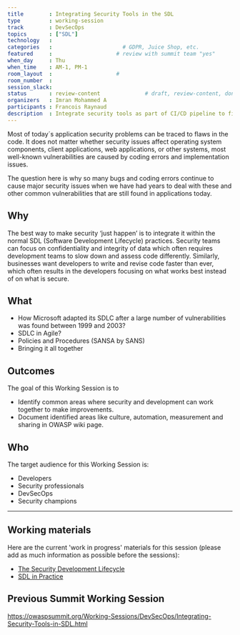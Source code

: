```yaml
---
title        : Integrating Security Tools in the SDL
type         : working-session
track        : DevSecOps
topics       : ["SDL"]
technology   :
categories   :                      # GDPR, Juice Shop, etc.
featured     :                    # review with summit team "yes"
when_day     : Thu
when_time    : AM-1, PM-1
room_layout  :                    #
room_number  :
session_slack:
status       : review-content              # draft, review-content, done
organizers   : Imran Mohammed A
participants : Francois Raynaud
description  : Integrate security tools as part of CI/CD pipeline to find/fix issues early in SDL
---
```


Most of today´s application security problems can be traced to flaws in the code. It does not matter whether security issues affect operating system components, client applications, web applications, or other systems, most well-known vulnerabilities are caused by coding errors and implementation issues.

The question here is why so many bugs and coding errors continue to cause major security issues when we have had years to deal with these and other common vulnerabilities that are still found in applications today.

## Why

The best way to make security ‘just happen’ is to integrate it within the normal SDL (Software Development Lifecycle) practices. Security teams can focus on confidentiality and integrity of data which often requires development teams to slow down and assess code differently. Similarly, businesses want developers to write and revise code faster than ever, which often results in the developers focusing on what works best instead of on what is secure.

## What

- How Microsoft adapted its SDLC after a large number of vulnerabilities was found between 1999 and 2003?
- SDLC in Agile?
- Policies and Procedures (SANSA by SANS)
- Bringing it all together

## Outcomes

The goal of this Working Session is to

 - Identify common areas where security and development can work together to make improvements.
 - Document identified areas like culture, automation, measurement and sharing in OWASP wiki page.

## Who

The target audience for this Working Session is:

 - Developers
 - Security professionals
 - DevSecOps
 - Security champions

---

## Working materials

Here are the current 'work in progress' materials for this session (please add as much information as possible before the sessions):

- [The Security Development Lifecycle](https://www.owasp.org/images/7/78/OWASP_AppSec_Research_2010_Keynote_2_by_Lipner.pdf)
- [SDL in Practice](https://www.owasp.org/images/4/45/SDL_in_practice.pdf)


## Previous Summit Working Session

https://owaspsummit.org/Working-Sessions/DevSecOps/Integrating-Security-Tools-in-SDL.html

